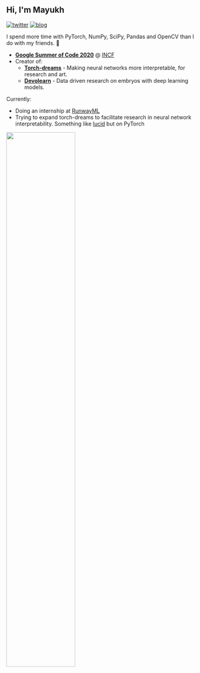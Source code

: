 ## Hi, I'm Mayukh

[![twitter](https://img.shields.io/twitter/url?label=Twitter%20%40mayukh091&style=social&url=https%3A%2F%2Ftwitter.com%2Fmayukh091)](https://twitter.com/mayukh091)
[![blog](https://img.shields.io/twitter/url?color=Black&label=Blog&style=flat-square&url=https%3A%2F%2Fmayukhdeb.github.io%2Fblog%2F)](https://mayukhdeb.github.io/blog/)
<!--
[![CV](https://img.shields.io/twitter/url?color=blue&label=CV&style=flat-square&url=https%3A%2F%2Fmayukhdeb.github.io%2Fcv.pdf)](https://mayukhdeb.github.io/cv.pdf)
-->

<!--
<code><img height="20" src="https://avatars0.githubusercontent.com/u/21003710?s=200&v=4"></code>
<code><img height="20" src="https://camo.githubusercontent.com/37d9964b95f38c96ed2cce75182f7ebda4b90f64/68747470733a2f2f676863646e2e7261776769742e6f72672f6e756d70792f6e756d70792f6d61737465722f6272616e64696e672f69636f6e732f7072696d6172792f6e756d70796c6f676f2e737667"></code>
<code><img height="20" src="https://avatars1.githubusercontent.com/u/5009934?s=200&v=4"></code>
<code><img height="20" src="https://camo.githubusercontent.com/5cb734f6fc37f645dc900e35559c60d91cc6b550/68747470733a2f2f6465762e70616e6461732e696f2f7374617469632f696d672f70616e6461732e737667"></code>
<code><img height="20" src="https://avatars3.githubusercontent.com/u/288277?s=200&v=4"></code>
-->
I spend more time with PyTorch, NumPy, SciPy, Pandas and OpenCV than I do with my friends. :space_invader:

<!--
<code><img src = "https://github.com/Mayukhdeb/torch-dreams-notebooks/blob/main/images/raw_output/inceptionv3_channels/inceptionv3.Mixed_6c.branch7x7_1.conv_channel_115.jpg?raw=true" height="100"></code>
<code><img src = "https://github.com/Mayukhdeb/torch-dreams-notebooks/blob/main/images/raw_output/inceptionv3_channels/inceptionv3.Mixed_6c.branch7x7_1.conv_channel_74.jpg?raw=true" height="100"></code>
<code><img src = "https://github.com/Mayukhdeb/torch-dreams-notebooks/blob/main/images/raw_output/inceptionv3_channels/inceptionv3.Mixed_6c.branch7x7_1.conv_channel_123.jpg?raw=true" height="100"></code>
<code><img src = "https://github.com/Mayukhdeb/torch-dreams-notebooks/blob/main/images/raw_output/inceptionv3_channels/inceptionv3.Mixed_6c.branch7x7_1.conv_channel_120.jpg?raw=true" height="100"></code>
<code><img src = "https://github.com/Mayukhdeb/torch-dreams-notebooks/blob/main/images/raw_output/inceptionv3_channels/inceptionv3.Mixed_6c.branch7x7_1.conv_channel_16.jpg?raw=true" height="100"></code>
-->



* [**Google Summer of Code 2020**](https://github.com/devoworm/GSoC-2020/tree/master/Pre-trained%20Models%20(DevLearning)) @ [INCF](https://incf.org/)
* Creator of:
  * [**Torch-dreams**](https://github.com/Mayukhdeb/torch-dreams) - Making neural networks more interpretable, for research and art.
  * [**Devolearn**](https://github.com/DevoLearn/devolearn) - Data driven research on embryos with deep learning models.

Currently:
* Doing an internship at [RunwayML](https://runwayml.com/)
* Trying to expand torch-dreams to facilitate research in neural network interpretability. Something like [lucid](https://github.com/tensorflow/lucid) but on PyTorch

<!--
<p align="center">
<img src="https://raw.githubusercontent.com/Mayukhdeb/Mayukhdeb/master/deep_chicken_terminator.gif" width = "25%"/>
</p>
-->

<img src= "https://github-readme-stats.vercel.app/api?username=mayukhdeb&show_icons=true&theme=dark" width = "60%" align = "center">
<!---
<a href="https://github.com/mayukhdeb/">
  <img align="center" src="https://github-readme-stats.vercel.app/api/top-langs/?username=mayukhdeb" />
</a>
--->

